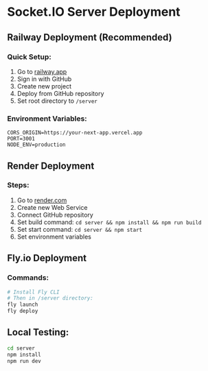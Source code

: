 # Socket.IO Server Deployment

## Railway Deployment (Recommended)

### Quick Setup:
1. Go to [railway.app](https://railway.app)
2. Sign in with GitHub
3. Create new project
4. Deploy from GitHub repository
5. Set root directory to `/server`

### Environment Variables:
```
CORS_ORIGIN=https://your-next-app.vercel.app
PORT=3001
NODE_ENV=production
```

## Render Deployment

### Steps:
1. Go to [render.com](https://render.com)
2. Create new Web Service
3. Connect GitHub repository
4. Set build command: `cd server && npm install && npm run build`
5. Set start command: `cd server && npm start`
6. Set environment variables

## Fly.io Deployment

### Commands:
```bash
# Install Fly CLI
# Then in /server directory:
fly launch
fly deploy
```

## Local Testing:
```bash
cd server
npm install
npm run dev
```
